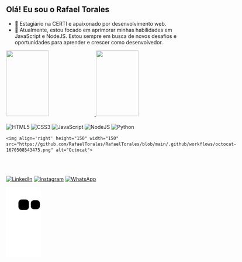 ## Olá! Eu sou o Rafael Torales
- 🔭 Estagiário na CERTI e apaixonado por desenvolvimento web.
- 🌱 Atualmente, estou focado em aprimorar minhas habilidades em JavaScript e NodeJS. Estou sempre em busca de novos desafios e oportunidades para aprender e crescer como desenvolvedor.

<div>
    <a href="https://github.com/RafaelTorales">
    <img height="180em" width="48%" src="https://github-readme-stats.vercel.app/api?username=RafaelTorales&show_icons=true&theme=transparent">
    <img height="180em" width="48%" src="https://github-readme-stats.vercel.app/api/top-langs/?username=RafaelTorales&layout=compact&theme=transparent">
</div>
  
<div style="display: inline-block"><br>
    <img align='center' height="35" width="40" src="https://cdn.jsdelivr.net/gh/devicons/devicon/icons/html5/html5-original.svg" alt="HTML5">
    <img align='center' height="35" width="40" src="https://cdn.jsdelivr.net/gh/devicons/devicon/icons/css3/css3-original.svg" alt="CSS3">
    <img align='center' height="35" width="40" src="https://cdn.jsdelivr.net/gh/devicons/devicon/icons/javascript/javascript-original.svg" alt="JavaScript">
    <img align='center' height="35" width="40" src="https://cdn.jsdelivr.net/gh/devicons/devicon/icons/nodejs/nodejs-original-wordmark.svg" alt="NodeJS">
    <img align='center' height="35" width="40" src="https://cdn.jsdelivr.net/gh/devicons/devicon/icons/python/python-original.svg" alt="Python">
    
    <img align='right' height="150" width="150" src="https://github.com/RafaelTorales/RafaelTorales/blob/main/.github/workflows/octocat-1670508543475.png" alt="Octocat">
</div>

##

<div style="display: inline-block"><br>
    <a target="_blank" href="https://www.linkedin.com/in/rafatoraless/"><img src="https://img.shields.io/badge/LinkedIn-0077B5?style=for-the-badge&logo=linkedin&logoColor=white" alt="LinkedIn"></a>
    <a target="_blank" href="https://www.instagram.com/rafaell_torales/"><img src="https://img.shields.io/badge/Instagram-E4405F?style=for-the-badge&logo=instagram&logoColor=white" alt="Instagram"></a>
    <a target="_blank" href="https://wa.me/5548984060681"> <img src="https://img.shields.io/badge/WhatsApp-25D366?style=for-the-badge&logo=whatsapp&logoColor=white" alt="WhatsApp" ></a></a>
    
   ![Snake animation](https://github.com/RafaelTorales/RafaelTorales/blob/output/github-contribution-grid-snake.svg)
</div>

